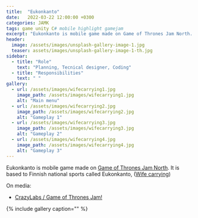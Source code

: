 ```yaml
---
title:  "Eukonkanto"
date:   2022-03-22 12:00:00 +0300
categories: JAMK
tags: game unity C# mobile highlight gamejam
excerpt: "Eukonkanto is mobile game made on Game of Thrones Jam North..."
header:
  image: /assets/images/unsplash-gallery-image-1.jpg
  teaser: assets/images/unsplash-gallery-image-1-th.jpg
sidebar:
  - title: "Role"
    text: "Planning, Tecnical designer, Coding"
  - title: "Responsibilities"
    text: " "
gallery:
  - url: /assets/images/wifecarrying1.jpg
    image_path: /assets/images/wifecarrying1.jpg
    alt: "Main menu"
  - url: /assets/images/wifecarrying2.jpg
    image_path: /assets/images/wifecarrying2.jpg
    alt: "Gameplay 1"
  - url: /assets/images/wifecarrying3.jpg
    image_path: /assets/images/wifecarrying3.jpg
    alt: "Gameplay 2"  
  - url: /assets/images/wifecarrying4.jpg
    image_path: /assets/images/wifecarrying4.jpg
    alt: "Gameplay 3"
---
```


Eukonkanto is mobile game made on  [Game of Thrones Jam North](https://www.igda.fi/new-events/gotgamejam). It is based to Finnish national sports called Eukonkanto, ([Wife carrying](https://en.wikipedia.org/wiki/Wife-carrying))

On media:
* [CrazyLabs / Game of Thrones Jam!](https://www.linkedin.com/feed/update/urn:li:activity:6944970900647682048/)

{% include gallery caption="" %}